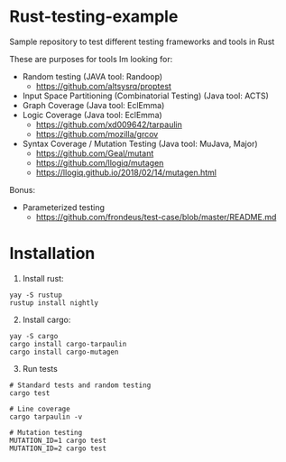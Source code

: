 # Rust-testing-example
Sample repository to test different testing frameworks and tools in Rust

These are purposes for tools Im looking for:
* Random testing (JAVA tool: Randoop)
    * https://github.com/altsysrq/proptest
* Input Space Partitioning (Combinatorial Testing) (Java tool: ACTS)
* Graph Coverage (Java tool: EclEmma)
* Logic Coverage (Java tool: EclEmma)
    * https://github.com/xd009642/tarpaulin
    * https://github.com/mozilla/grcov
* Syntax Coverage / Mutation Testing (Java tool: MuJava, Major)
    * https://github.com/Geal/mutant
    * https://github.com/llogiq/mutagen
    * https://llogiq.github.io/2018/02/14/mutagen.html

Bonus:
* Parameterized testing
    * https://github.com/frondeus/test-case/blob/master/README.md
    
# Installation
1. Install rust:
```shell script
yay -S rustup
rustup install nightly
```
2. Install cargo:
```shell script
yay -S cargo
cargo install cargo-tarpaulin
cargo install cargo-mutagen
```
3. Run tests
```shell script
# Standard tests and random testing
cargo test

# Line coverage
cargo tarpaulin -v

# Mutation testing
MUTATION_ID=1 cargo test
MUTATION_ID=2 cargo test
```